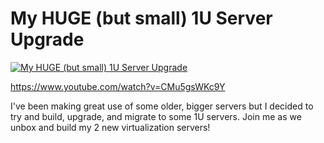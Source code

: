 # My HUGE (but small) 1U Server Upgrade


[![My HUGE (but small) 1U Server Upgrade](http://img.youtube.com/vi/CMu5gsWKc9Y/0.jpg)](https://www.youtube.com/watch?v=CMu5gsWKc9Y "My HUGE (but small) 1U Server Upgrade")

https://www.youtube.com/watch?v=CMu5gsWKc9Y


I've been making great use of some older, bigger servers but I decided to try and build, upgrade, and migrate to some 1U servers.  Join me as we unbox and build my 2 new virtualization servers!


